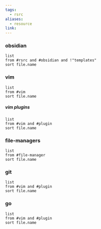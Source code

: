 ```yaml
---
tags:
  - rsrc
aliases:
  - resource
link:
---
```

### obsidian
```dataview
list
from #rsrc and #obsidian and !"templates"
sort file.name
```
### vim
```dataview
list
from #vim 
sort file.name
```
##### vim plugins
```dataview
list 
from #vim and #plugin 
sort file.name
```
### file-managers
```dataview
list 
from #file-manager 
sort file.name
```

### git
```dataview
list 
from #vim and #plugin 
sort file.name
```

### go
```dataview
list 
from #vim and #plugin 
sort file.name
```
